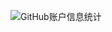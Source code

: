 ![GitHub账户信息统计](https://github-stats.ubrong.com/api?username=ethanYaoyx&amp;show_icons=true&amp;theme=tokyonight)
<!--
**ethanYaoyx/ethanYaoyx** is a ✨ _special_ ✨ repository because its `README.md` (this file) appears on your GitHub profile.

Here are some ideas to get you started:

- 🔭 I’m currently working on ...
- 🌱 I’m currently learning ...
- 👯 I’m looking to collaborate on ...
- 🤔 I’m looking for help with ...
- 💬 Ask me about ...
- 📫 How to reach me: ...
- 😄 Pronouns: ...
- ⚡ Fun fact: ...
-->

